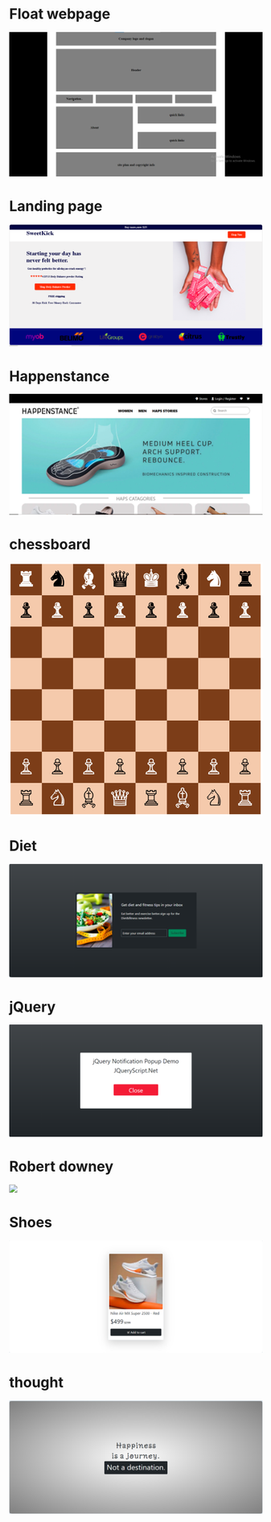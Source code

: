 <h1>Float webpage</h1>
<img src="float webpage.png"/>
<h1>Landing page</h1>
<img src="landing .png"/>
<h1>Happenstance</h1>
<img src="happenstance.png"/>
<h1>chessboard</h1>
<img src="chessboard.png"/>
<h1>Diet</h1>
<img src="diet.png"/>
<h1>jQuery</h1>
<img src="jquery.png"/>
<h1>Robert downey</h1>
<img src="robert downey.png"/>
<h1>Shoes</h1>
<img src="shoes.png"/>
<h1>thought</h1>
<img src="thought.png"/>
